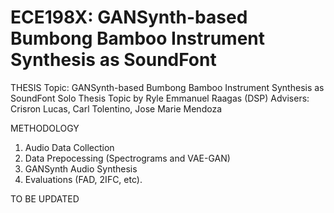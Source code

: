# ECE198X: GANSynth-based Bumbong Bamboo Instrument Synthesis as SoundFont

THESIS Topic: GANSynth-based Bumbong Bamboo Instrument Synthesis as SoundFont
Solo Thesis Topic by Ryle Emmanuel Raagas (DSP)
Advisers: Crisron Lucas, Carl Tolentino, Jose Marie Mendoza

METHODOLOGY
1. Audio Data Collection
2. Data Prepocessing (Spectrograms and VAE-GAN)
3. GANSynth Audio Synthesis
4. Evaluations (FAD, 2IFC, etc).

TO BE UPDATED
